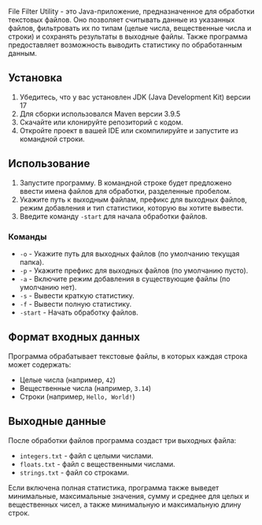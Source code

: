 File Filter Utility - это Java-приложение, предназначенное для обработки текстовых файлов. Оно позволяет считывать данные из указанных файлов, фильтровать их по типам (целые числа, вещественные числа и строки) и сохранять результаты в выходные файлы. Также программа предоставляет возможность выводить статистику по обработанным данным.

## Установка

1. Убедитесь, что у вас установлен JDK (Java Development Kit) версии 17
2. Для сборки использовался Maven версии 3.9.5
3. Скачайте или клонируйте репозиторий с кодом.
4. Откройте проект в вашей IDE или скомпилируйте и запустите из командной строки.

## Использование

1. Запустите программу. В командной строке будет предложено ввести имена файлов для обработки, разделенные пробелом.
2. Укажите путь к выходным файлам, префикс для выходных файлов, режим добавления и тип статистики, которую вы хотите вывести.
3. Введите команду `-start` для начала обработки файлов.

### Команды

- `-o` - Укажите путь для выходных файлов (по умолчанию текущая папка).
- `-p` - Укажите префикс для выходных файлов (по умолчанию пусто).
- `-a` - Включите режим добавления в существующие файлы (по умолчанию нет).
- `-s` - Вывести краткую статистику.
- `-f` - Вывести полную статистику.
- `-start` - Начать обработку файлов.

## Формат входных данных

Программа обрабатывает текстовые файлы, в которых каждая строка может содержать:
- Целые числа (например, `42`)
- Вещественные числа (например, `3.14`)
- Строки (например, `Hello, World!`)

## Выходные данные

После обработки файлов программа создаст три выходных файла:
- `integers.txt` - файл с целыми числами.
- `floats.txt` - файл с вещественными числами.
- `strings.txt` - файл со строками.

Если включена полная статистика, программа также выведет минимальные, максимальные значения, сумму и среднее для целых и вещественных чисел, а также минимальную и максимальную длину строк.



